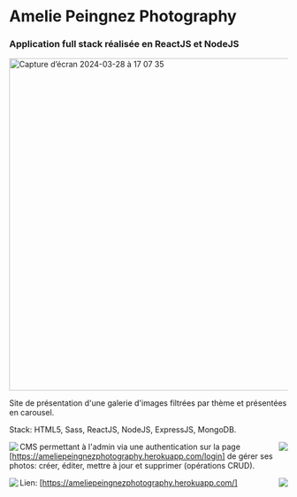 <h1>Amelie Peingnez Photography</h1>
<h3>Application full stack réalisée en ReactJS et NodeJS</h3>

<img width="600" alt="Capture d’écran 2024-03-28 à 17 07 35" src="https://github.com/Mathispnz/amelie-phot/assets/38229939/89516898-1512-4a56-88fc-adf95b2e9dd0">

Site de présentation d'une galerie d'images filtrées par thème et présentées en carousel.

Stack: HTML5, Sass, ReactJS, NodeJS, ExpressJS, MongoDB.

<img align="left" src="https://github.com/Mathispnz/amelie-phot/assets/38229939/f1896bfe-19eb-4887-86cc-c0e4714ff924" />
<img align="right" src="https://github.com/Mathispnz/amelie-phot/assets/38229939/869c97ac-e6ce-4035-8e7d-73003e6b80c1" />

CMS permettant à l'admin via une authentication sur la page [https://ameliepeingnezphotography.herokuapp.com/login] de gérer ses photos: créer, éditer, mettre à jour et supprimer (opérations CRUD).

<img align="left" src="https://github.com/Mathispnz/amelie-phot/assets/38229939/80ce5e3c-bcd7-41bd-a39f-d0e1015161cd" />
<img align="right" src="https://github.com/Mathispnz/amelie-phot/assets/38229939/2e7a2c56-b05d-4fdd-9703-b7f40171ddb3" /> 

Lien: [https://ameliepeingnezphotography.herokuapp.com/]
